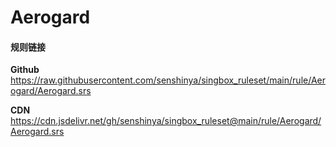 # Aerogard

#### 规则链接

**Github**
https://raw.githubusercontent.com/senshinya/singbox_ruleset/main/rule/Aerogard/Aerogard.srs

**CDN**
https://cdn.jsdelivr.net/gh/senshinya/singbox_ruleset@main/rule/Aerogard/Aerogard.srs
